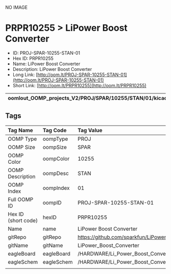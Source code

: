 


  
NO IMAGE  
# PRPR10255 > LiPower Boost Converter

- ID: PROJ-SPAR-10255-STAN-01
- Hex ID: PRPR10255
- Name: LiPower Boost Converter
- Description: LiPower Boost Converter
- Long Link: [http://oom.lt/PROJ-SPAR-10255-STAN-01](http://oom.lt/PROJ-SPAR-10255-STAN-01)
- Short Link: [http://oom.lt/PRPR10255](http://oom.lt/PRPR10255)
  

|oomlout_OOMP_projects_V2/PROJ/SPAR/10255/STAN/01/kicadPcb3dFront.png|oomlout_OOMP_projects_V2/PROJ/SPAR/10255/STAN/01/kicadPcb3dBack.png|oomlout_OOMP_projects_V2/PROJ/SPAR/10255/STAN/01/kicadPcb3d.png||
| :---: | :---: | :---: | :---: |

## Tags
  

|Tag Name|Tag Code|Tag Value|
| :--- | :--- | :--- |
|OOMP Type|oompType|PROJ|
|OOMP Size|oompSize|SPAR|
|OOMP Color|oompColor|10255|
|OOMP Description|oompDesc|STAN|
|OOMP Index|oompIndex|01|
|Full OOMP ID|oompID|PROJ-SPAR-10255-STAN-01|
|Hex ID (short code)|hexID|PRPR10255|
|Name|name|LiPower Boost Converter|
|gitRepo|gitRepo|https://github.com/sparkfun/LiPower_Boost_Converter|
|gitName|gitName|LiPower_Boost_Converter|
|eagleBoard|eagleBoard|/HARDWARE/Li_Power_Boost_Converter.brd|
|eagleSchem|eagleSchem|/HARDWARE/Li_Power_Boost_Converter.sch|
||||
